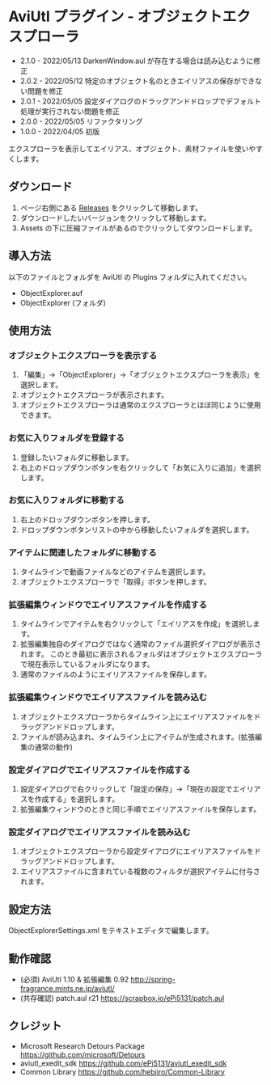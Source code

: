 ﻿# AviUtl プラグイン - オブジェクトエクスプローラ

* 2.1.0 - 2022/05/13 DarkenWindow.aul が存在する場合は読み込むように修正
* 2.0.2 - 2022/05/12 特定のオブジェクト名のときエイリアスの保存ができない問題を修正
* 2.0.1 - 2022/05/05 設定ダイアログのドラッグアンドドロップでデフォルト処理が実行されない問題を修正
* 2.0.0 - 2022/05/05 リファクタリング
* 1.0.0 - 2022/04/05 初版

エクスプローラを表示してエイリアス、オブジェクト、素材ファイルを使いやすくします。

## ダウンロード

1. ページ右側にある [Releases](/../../releases) をクリックして移動します。
2. ダウンロードしたいバージョンをクリックして移動します。
3. Assets の下に圧縮ファイルがあるのでクリックしてダウンロードします。

## 導入方法

以下のファイルとフォルダを AviUtl の Plugins フォルダに入れてください。
* ObjectExplorer.auf
* ObjectExplorer (フォルダ)

## 使用方法

### オブジェクトエクスプローラを表示する

1. 「編集」→「ObjectExplorer」→「オブジェクトエクスプローラを表示」を選択します。
2. オブジェクトエクスプローラが表示されます。
3. オブジェクトエクスプローラは通常のエクスプローラとほぼ同じように使用できます。

### お気に入りフォルダを登録する

1. 登録したいフォルダに移動します。
2. 右上のドロップダウンボタンを右クリックして「お気に入りに追加」を選択します。

### お気に入りフォルダに移動する

1. 右上のドロップダウンボタンを押します。
2. ドロップダウンボタンリストの中から移動したいフォルダを選択します。

### アイテムに関連したフォルダに移動する

1. タイムラインで動画ファイルなどのアイテムを選択します。
2. オブジェクトエクスプローラで「取得」ボタンを押します。

### 拡張編集ウィンドウでエイリアスファイルを作成する

1. タイムラインでアイテムを右クリックして「エイリアスを作成」を選択します。
2. 拡張編集独自のダイアログではなく通常のファイル選択ダイアログが表示されます。
このとき最初に表示されるフォルダはオブジェクトエクスプローラで現在表示しているフォルダになります。
3. 通常のファイルのようにエイリアスファイルを保存します。

### 拡張編集ウィンドウでエイリアスファイルを読み込む

1. オブジェクトエクスプローラからタイムライン上にエイリアスファイルをドラッグアンドドロップします。
2. ファイルが読み込まれ、タイムライン上にアイテムが生成されます。(拡張編集の通常の動作)

### 設定ダイアログでエイリアスファイルを作成する

1. 設定ダイアログで右クリックして「設定の保存」→「現在の設定でエイリアスを作成する」を選択します。
2. 拡張編集ウィンドウのときと同じ手順でエイリアスファイルを保存します。

### 設定ダイアログでエイリアスファイルを読み込む

1. オブジェクトエクスプローラから設定ダイアログにエイリアスファイルをドラッグアンドドロップします。
2. エイリアスファイルに含まれている複数のフィルタが選択アイテムに付与されます。

## 設定方法

ObjectExplorerSettings.xml をテキストエディタで編集します。

## 動作確認

* (必須) AviUtl 1.10 & 拡張編集 0.92 http://spring-fragrance.mints.ne.jp/aviutl/
* (共存確認) patch.aul r21 https://scrapbox.io/ePi5131/patch.aul

## クレジット

* Microsoft Research Detours Package https://github.com/microsoft/Detours
* aviutl_exedit_sdk https://github.com/ePi5131/aviutl_exedit_sdk
* Common Library https://github.com/hebiiro/Common-Library
